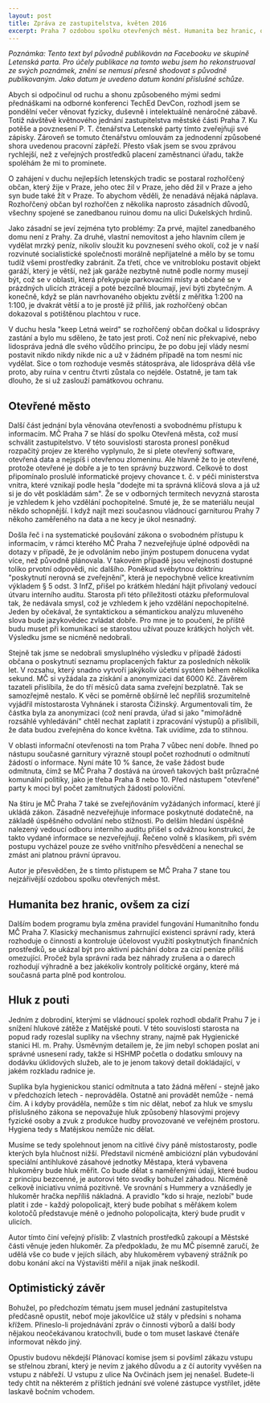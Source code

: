 ```yaml
---
layout: post
title: Zpráva ze zastupitelstva, květen 2016
excerpt: Praha 7 ozdobou spolku otevřených měst. Humanita bez hranic, ovšem za cizí. Ambiciózní plán vybudování speciální antihlukové zásahové jednotky Městapa, která bude měřit hluk z pouti. To vše se projednávalo na květnovém zasedání zastupitelstva.
---
```


*Poznámka: Tento text byl původně publikován na Facebooku ve skupině Letenská parta. Pro účely publikace na tomto webu jsem ho rekonstruoval ze svých poznámek, znění se nemusí přesně shodovat s původně publikovaným. Jako datum je uvedeno datum konání příslušné schůze.*

Abych si odpočinul od ruchu a shonu způsobeného mými sedmi přednáškami na odborné konferenci TechEd DevCon, rozhodl jsem se pondělní večer věnovat fyzicky, duševně i intelektuálně nenáročné zábavě. Totiž návštěvě květnového jednání zastupitelstva městské části Praha 7. Ku potěše a povznesení P. T. čtenářstva Letenské party tímto zveřejňuji své zápisky. Zároveň se tomuto čtenářstvu omlouvám za jednodenní způsobené shora uvedenou pracovní zápřeží. Přesto však jsem se svou zprávou rychlejší, než z veřejných prostředků placení zaměstnanci úřadu, takže spoléhám že mi to prominete.

O zahájení v duchu nejlepších letenských tradic se postaral rozhořčený občan, který žije v Praze, jeho otec žil v Praze, jeho děd žil v Praze a jeho syn bude také žít v Praze. To abychom věděli, že nenadává nějaká náplava. Rozhořčený občan byl rozhořčen z několika naprosto zásadních důvodů, všechny spojené se zanedbanou ruinou domu na ulici Dukelských hrdinů. 

Jako zásadní se jeví zejména tyto problémy: Za prvé, majitel zanedbaného domu není z Prahy. Za druhé, vlastní nemovitost a jeho hlavním cílem je vydělat mrzký peníz, nikoliv sloužit ku povznesení svého okolí, což je v naší rozvinuté socialistické společnosti morálně nepřijatelné a mělo by se tomu tudíž všemi prostředky zabránit. Za třetí, chce ve vnitrobloku postavit objekt garáží, který je větší, než jak garáže nezbytně nutně podle normy musejí být, což se v oblasti, která překypuje parkovacími místy a občané se v prázdných ulicích ztrácejí a poté bezcílně bloumají, jeví býti zbytečným. A konečně, když se plán navrhovaného objektu zvětší z měřítka 1:200 na 1:100, je dvakrát větší a to je prostě již příliš, jak rozhořčený občan dokazoval s potištěnou plachtou v ruce.

V duchu hesla "keep Letná weird" se rozhořčený občan dočkal u lidosprávy zastání a bylo mu sděleno, že tato jest proti. Což není nic překvapivé, nebo lidospráva jedná dle svého vůdčího principu, že po dobu její vlády nesmí postavit nikdo nikdy nikde nic a už v žádném případě na tom nesmí nic vydělat. Sice o tom rozhoduje vesměs státospráva, ale lidospráva dělá vše proto, aby ruina v centru čtvrti zůstala co nejdéle. Ostatně, je tam tak dlouho, že si už zaslouží památkovou ochranu.

## Otevřené město

Další část jednání byla věnována otevřenosti a svobodnému přístupu k informacím. MČ Praha 7 se hlásí do spolku Otevřená města, což musí schválit zastupitelstvo. V této souvislosti starosta pronesl poněkud rozpačitý projev ze kterého vyplynulo, že si plete otevřený software, otevřená  data a nejspíš i otevřenou zlomeninu. Ale hlavně že to je otevřené, protože otevřené je dobře a je to ten správný buzzword. Celkově to dost připomínalo proslulé informatické projevy chovance t. č. v péči ministerstva vnitra, které vznikají podle hesla "dodejte mi ta správná klíčová slova a já už si je do vět poskládám sám". Že se v odborných termitech nevyzná starosta je vzhledem k jeho vzdělání pochopitelné. Smuté je, že se materiálu neujal někdo schopnější. I když najít mezi současnou vládnoucí garniturou Prahy 7 někoho zaměřeného na data a ne kecy je úkol nesnadný.

Došla řeč i na systematické poušování zákona o svobodném přístupu k informacím, v rámci kterého MČ Praha 7 nezveřejňuje úplné odpovědi na dotazy v případě, že je odvoláním nebo jiným postupem donucena vydat více, než původně plánovala. V takovém případě jsou veřejnosti dostupné toliko prvotní odpovědi, nic dalšího. Poněkud svébytnou doktrínu "poskytnutí nerovná se zveřejnění", která je nepochybně velice kreativním výkladem § 5 odst. 3 InfZ, přišel po krátkém hledání hájit přivolaný vedoucí útvaru interního auditu. Starosta při této příležitosti otázku přeformuloval tak, že nedávala smysl, což je vzhledem k jeho vzdělání nepochopitelné. Jeden by očekával, že syntaktickou a sémantickou analýzu mluveného slova bude jazykovědec zvládat dobře. Pro mne je to poučení, že příště budu muset při komunikaci se starostou užívat pouze krátkých holých vět. Výsledku jsme se nicméně nedobrali.

Stejně tak jsme se nedobrali smysluplného výsledku v případě žádosti občana o poskytnutí seznamu proplacených faktur za posledních několik let. V rozsahu, který snadno vytvoří jakýkoliv účetní systém během několika sekund. MČ si vyžádala za získání a anonymizaci dat 6000 Kč. Závěrem tazateli přislíbila, že do tří měsíců data sama zveřejní bezplatně. Tak se samozřejmě nestalo. K věci se poměrně obšírně leč nepříliš srozumitelně vyjádřil místostarosta Vyhnánek i starosta Čižinský. Argumentovali tím, že částka byla za anonymizaci (což není pravda, úřad si jako "mimořádně rozsáhlé vyhledávání" chtěl nechat zaplatit i zpracování výstupů) a přislíbili, že data budou zveřejněna do konce května. Tak uvidíme, zda to stihnou.

V oblasti informační otevřenosti na tom Praha 7 vůbec není dobře. Ihned po nástupu současné garnitury výrazně stoupl počet rozhodnutí o odmítnutí žádostí o informace. Nyní máte 10 % šance, že vaše žádost bude odmítnuta, čímž se MČ Praha 7 dostává na úroveň takových bašt průzračné komunální politiky, jako je třeba Praha 8 nebo 10. Před nástupem "otevřené" party k moci byl počet zamítnutých žádostí poloviční.

Na štíru je MČ Praha 7 také se zveřejňováním vyžádaných informací, které jí ukládá zákon. Zásadně nezveřejňuje informace poskytnuté dodatečně, na základě úspěšného odvolání nebo stížnosti. Po delším hledání úspěšně nalezený vedoucí odboru interního auditu přišel s odvážnou konstrukcí, že takto vydané informace se nezveřejňují. Řečeno volně s klasikem, při svém postupu vycházel pouze ze svého vnitřního přesvědčení a nenechal se zmást ani platnou právní úpravou.

Autor je přesvědčen, že s tímto přístupem se MČ Praha 7 stane tou nejzářivější ozdobou spolku otevřených měst.

## Humanita bez hranic, ovšem za cizí

Dalším bodem programu byla změna pravidel fungování Humanitního fondu MČ Praha 7. Klasický mechanismus zahrnující existenci správní rady, která rozhoduje o činnosti a kontroluje účelovost využití poskytnutých finančních prostředků, se ukázal být pro aktivní páchání dobra za cizí peníze příliš omezující. Pročež byla správní rada bez náhrady zrušena a o darech rozhodují výhradně a bez jakékoliv kontroly politické orgány, které má současná parta plně pod kontrolou.

## Hluk z pouti

Jedním z dobrodiní, kterými se vládnoucí spolek rozhodl obdařit Prahu 7 je i snížení hlukové zátěže z Matějské pouti. V této souvislosti starosta na popud rady rozeslal supliky na všechny strany, najmě pak Hygienické stanici Hl. m. Prahy. Úsměvným detailem je, že jim nebyl schopen poslat ani správné usnesení rady, takže si HSHMP početla o dodatku smlouvy na dodávku úklidových služeb, ale to je jenom takový detail dokládající, v jakém rozkladu radnice je.

Suplika byla hygienickou stanicí odmítnuta a tato žádná měření - stejně jako v předchozích letech - neprováděla. Ostatně ani provádět nemůže - nemá čím. A i kdyby prováděla, nemůže s tím nic dělat, neboť za hluk ve smyslu příslušného zákona se nepovažuje hluk způsobený hlasovými projevy fyzické osoby a zvuk z produkce hudby provozované ve veřejném prostoru. Hygiena tedy s Matějskou nemůže nic dělat.

Musíme se tedy spolehnout jenom na citlivé čivy páně místostarosty, podle kterých byla hlučnost nižší. Představil nicméně ambiciózní plán vybudování speciální antihlukové zásahové jednotky Městapa, která vybavena hlukoměry bude hluk měřit. Co bude dělat s naměřenými údaji, které budou z principu bezcenné, je autorovi této svodky bohužel záhadou. Nicméně celkově iniciativu vnímá pozitivně. Ve srovnání s Hummery a vznášedly je hlukoměr hračka nepříliš nákladná. A pravidlo "kdo si hraje, nezlobí" bude platit i zde - každý polopolicajt, který bude pobíhat s měřákem kolem kolotočů představuje méně o jednoho polopolicajta, který bude prudit v ulicích. 

Autor tímto činí veřejný příslib: Z vlastních prostředků zakoupí a Městské části věnuje jeden hlukoměr. Za předpokladu, že mu MČ písemně zaručí, že udělá vše co bude v jejích silách, aby hlukoměrem vybavený strážník po dobu konání akcí na Výstavišti měřil a nijak jinak neškodil.

## Optimistický závěr

Bohužel, po předchozím tématu jsem musel jednání zastupitelstva předčasně opustit, neboť moje jakovlčice už stály v předsíni s nohama křížem. Přineslo-li projednávání zpráv o činnosti výborů a další body nějakou neočekávanou kratochvíli, bude o tom muset laskavé čtenáře informovat někdo jiný.

Opustiv budovu někdejší Plánovací komise jsem si povšiml zákazu vstupu se střelnou zbraní, který je nevím z jakého důvodu a z čí autority vyvěšen na vstupu z nábřeží. U vstupu z ulice Na Ovčinách jsem jej nenašel. Budete-li tedy chtít na některém z příštích jednání své volené zástupce vystřílet, jděte laskavě bočním vchodem.